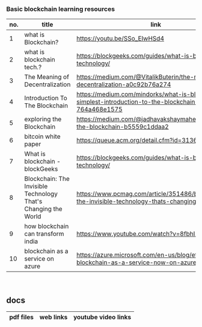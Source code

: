### Basic blockchain learning resources

no. | title | link | description | type | status
--- | ----- | ---- | ----------- | ---- | -------
1 | what is Blockchain? | https://youtu.be/SSo_EIwHSd4 | intro for beginners | `video` | :heavy_check_mark: 
2 | what is blockchain tech.? | https://blockgeeks.com/guides/what-is-blockchain-technology/ | - | `article` | :heavy_check_mark:
3 | The Meaning of Decentralization  | https://medium.com/@VitalikButerin/the-meaning-of-decentralization-a0c92b76a274 | - | `article` | :o:
4 | Introduction To The Blockchain | https://medium.com/mindorks/what-is-blockchain-simplest-introduction-to-the-blockchain-764a468e1575 | blockchain = block + chain | `article` | :o:
5 | exploring the Blockchain | https://medium.com/@jadhavakshaymahesh/exploring-the-blockchain-b5559c1ddaa2 | - | `article` | :heavy_check_mark: 
6 | bitcoin white paper | https://queue.acm.org/detail.cfm?id=3136559  | first blockchain | `article` | :heavy_check_mark:
7 | What is blockchain -blockGeeks | https://blockgeeks.com/guides/what-is-blockchain-technology/ | broad overview is explained | `article` | :heavy_check_mark:
8 | Blockchain: The Invisible Technology That's Changing the World | https://www.pcmag.com/article/351486/blockchain-the-invisible-technology-thats-changing-the-wor | - | `article` | :heavy_check_mark:
9 | how blockchain can transform india | https://www.youtube.com/watch?v=8fbhI1qVj0c | tedX talk | `video` | :heavy_check_mark:
10 | blockchain as a service on azure | https://azure.microsoft.com/en-us/blog/ethereum-blockchain-as-a-service-now-on-azure/ | - | `article` | :heavy_check_mark:
<br/>

## docs

pdf files | web links | youtube video links  
--------- | --------- | -------------------

